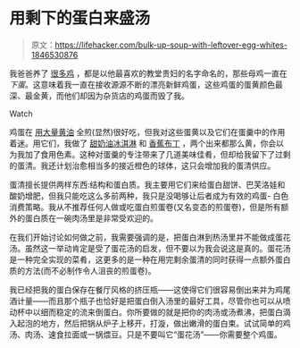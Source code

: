 # 用剩下的蛋白来盛汤

> 原文：<https://lifehacker.com/bulk-up-soup-with-leftover-egg-whites-1846530876>

我爸爸养了 [很多鸡](https://twitter.com/clairelizzie/status/1373694537663582209) ，都是以他最喜欢的教堂贵妇的名字命名的，那些母鸡一直在*下蛋*。这意味着我一直在接收源源不断的漂亮新鲜鸡蛋，这些鸡蛋的蛋黄颜色最深、最金黄，而他们却因为杂货店的鸡蛋而毁了我。

Watch

鸡蛋在 [用大量黄油](https://skillet.lifehacker.com/fry-your-eggs-in-too-much-butter-1845206587) 全煎(显然)很好吃，但我对这些蛋黄以及它们在蛋羹中的作用着迷。用它们，我做了 [甜奶油冰淇淋](https://twitter.com/clairelizzie/status/1371939087087640578) 和 [香蕉布丁](https://twitter.com/clairelizzie/status/1369511796290166785) ，两个出来都那么黄，你会以为我加了食用色素。这种对蛋羹的专注带来了几道美味佳肴，但却给我留下了过剩的蛋清。我还计划治愈相当多的接近橙色的球体，这只会增加我的蛋清供应。



蛋清擅长提供两样东西:结构和蛋白质。我主要用它们来给蛋白甜饼、巴芙洛娃和酸奶增肥，但我只能吃这么多前两种，我只是没喝够让后者成为有效的鸡蛋- 白色消费策略。我从不推荐任何人做或吃蛋白煎蛋卷(又名变态的煎蛋卷)，但是所有额外的蛋白质在一碗肉汤里是非常受欢迎的。

在我们开始讨论如何做之前，我需要强调的是，把蛋白淋到热汤里并不能做成蛋花汤。虽然这一举动肯定是受了蛋花汤的启发，但不要以为我会说这是真的。蛋花汤是一种完全实现的菜肴，这更多的是一种在用完剩余蛋清的同时获得一点额外蛋白质的方法(而不必制作令人沮丧的煎蛋卷)。

我已经把我的蛋白保存在餐厅风格的挤压瓶——这使得它们很容易倒出来并为鸡尾酒计量——而且那个瓶子也恰好是把蛋白倒入汤里的最好工具，尽管你也可以从喷动杯中以细而稳定的流来倒蛋白。你所要做的就是把你的肉汤或汤煮沸，把蛋白滴入起泡的地方，然后把锅从炉子上移开，打漩，做出嫩滑的蛋白束。试试简单的鸡汤、肉汤、速食拉面或一锅煨豆。只是不要叫它“蛋花汤”——你需要整个鸡蛋。